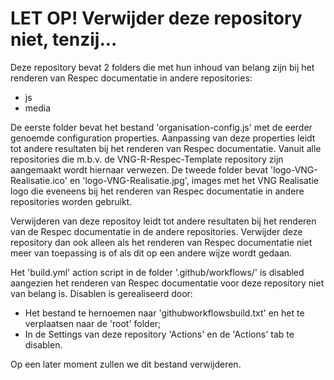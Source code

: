 # LET OP! Verwijder deze repository niet, tenzij...

Deze repository bevat 2 folders die met hun inhoud van belang zijn bij het renderen van Respec documentatie in andere repositories:
* js
* media

De eerste folder bevat het bestand 'organisation-config.js' met de eerder genoemde configuration properties. Aanpassing van deze properties leidt tot andere resultaten bij het renderen van Respec documentatie. Vanuit alle repositories die m.b.v. de VNG-R-Respec-Template repository zijn aangemaakt wordt hiernaar verwezen. 
De tweede folder bevat 'logo-VNG-Realisatie.ico' en 'logo-VNG-Realisatie.jpg', images met het VNG Realisatie logo die eveneens bij het renderen van Respec documentatie in andere repositories worden gebruikt.

Verwijderen van deze repositoy leidt tot andere resultaten bij het renderen van de Respec documentatie in de andere repositories. Verwijder deze repository dan ook alleen als het renderen van Respec documentatie niet meer van toepassing is of als dit op een andere wijze wordt gedaan.

Het 'build.yml' action script in de folder '.github/workflows/' is disabled aangezien het renderen van Respec documentatie voor deze repository niet van belang is. Disablen is gerealiseerd door:

* Het bestand te hernoemen naar 'githubworkflowsbuild.txt' en het te verplaatsen naar de 'root' folder;
* In de Settings van deze repository 'Actions' en de 'Actions' tab te disablen.

Op een later moment zullen we dit bestand verwijderen.
